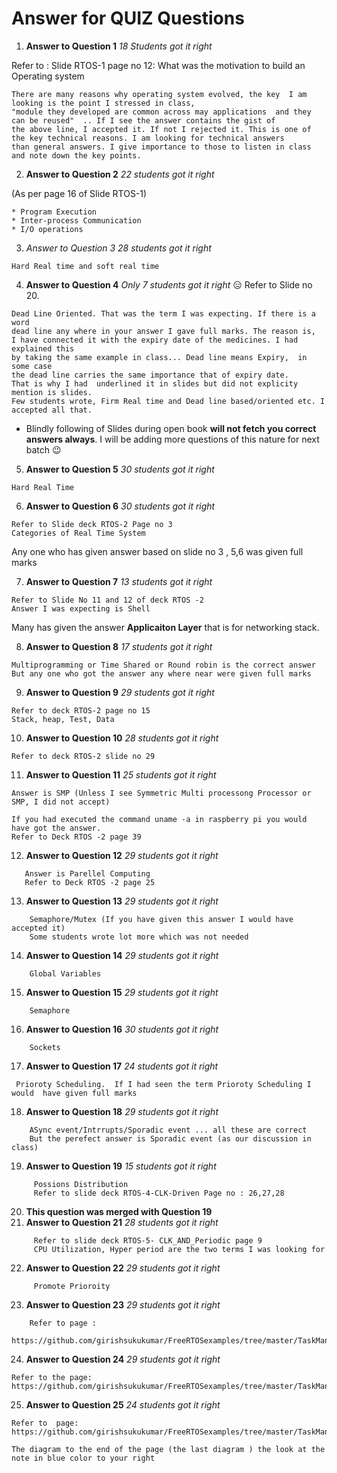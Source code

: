 # Answer for QUIZ Questions
1. **Answer to Question 1**  _18 Students got it right_

Refer to : Slide RTOS-1 page no 12: What was the motivation to build an Operating system
```
There are many reasons why operating system evolved, the key  I am looking is the point I stressed in class, 
"module they developed are common across may applications  and they can be reused"  .. If I see the answer contains the gist of
the above line, I accepted it. If not I rejected it. This is one of the key technical reasons. I am looking for technical answers
than general answers. I give importance to those to listen in class and note down the key points.
```
2. **Answer to Question 2**   _22 students got it right_

 (As per page 16 of Slide RTOS-1)
 
 ```
* Program Execution
* Inter-process Communication
* I/O operations
```
3. *Answer to Question 3* _28 students got it right_

``` 
Hard Real time and soft real time 
```
4. **Answer to Question 4**  _Only 7 students got it right_ :expressionless:
Refer to Slide no 20. 

```
Dead Line Oriented. That was the term I was expecting. If there is a word
dead line any where in your answer I gave full marks. The reason is,
I have connected it with the expiry date of the medicines. I had explained this
by taking the same example in class... Dead line means Expiry,  in some case
the dead line carries the same importance that of expiry date.
That is why I had  underlined it in slides but did not explicity mention is slides.  
Few students wrote, Firm Real time and Dead line based/oriented etc. I accepted all that.
```

- Blindly following  of Slides during open book **will not  fetch you correct answers always**.
I will be adding more questions of this nature for next batch :wink:
5. **Answer to Question 5**  _30 students got it right_
```
Hard Real Time
```
6. **Answer to Question 6**  _30 students got it right_

```
Refer to Slide deck RTOS-2 Page no 3
Categories of Real Time System
```
Any one who has given answer based on slide no 3 , 5,6 was given full marks

7. **Answer to Question 7**  _13 students got it right_

```
Refer to Slide No 11 and 12 of deck RTOS -2
Answer I was expecting is Shell
```
Many has given the answer **Applicaiton Layer** that is for networking stack. 

8. **Answer to Question 8**  _17 students got it right_

```
Multiprogramming or Time Shared or Round robin is the correct answer
But any one who got the answer any where near were given full marks
```
9. **Answer to Question 9**  _29 students got it right_

```
Refer to deck RTOS-2 page no 15
Stack, heap, Test, Data 
```
10. **Answer to Question 10**  _28 students got it right_

```
Refer to deck RTOS-2 slide no 29
```
11. **Answer to Question 11**  _25 students got it right_

```
Answer is SMP (Unless I see Symmetric Multi processong Processor or SMP, I did not accept)

If you had executed the command uname -a in raspberry pi you would have got the answer.
Refer to Deck RTOS -2 page 39
```
12. **Answer to Question 12**  _29 students got it right_

```
   Answer is Parellel Computing
   Refer to Deck RTOS -2 page 25

```
13. **Answer to Question 13**  _29 students got it right_

```
    Semaphore/Mutex (If you have given this answer I would have accepted it)
    Some students wrote lot more which was not needed
```
14. **Answer to Question 14**  _29 students got it right_

```
    Global Variables
```
15. **Answer to Question 15**  _29 students got it right_

```
    Semaphore
```
16. **Answer to Question 16**  _30 students got it right_
```
    Sockets
```
17. **Answer to Question 17**  _24 students got it right_

```
 Prioroty Scheduling.  If I had seen the term Prioroty Scheduling I would  have given full marks
```
18. **Answer to Question 18**  _29 students got it right_

```
    ASync event/Intrrupts/Sporadic event ... all these are correct
    But the perefect answer is Sporadic event (as our discussion in class)
```
19. **Answer to Question 19**  _15 students got it right_

```
     Possions Distribution 
     Refer to slide deck RTOS-4-CLK-Driven Page no : 26,27,28
```
20. **This question was merged with Question 19** 
21. **Answer to Question 21**  _28 students got it right_
```
     Refer to slide deck RTOS-5- CLK_AND_Periodic page 9
     CPU Utilization, Hyper period are the two terms I was looking for
```
22. **Answer to Question 22**  _29 students got it right_

```
     Promote Prioroity
```
23. **Answer to Question 23**  _29 students got it right_

```
    Refer to page :
    https://github.com/girishsukukumar/FreeRTOSexamples/tree/master/TaskManagement/priority
```
24. **Answer to Question 24**  _29 students got it right_
````
Refer to the page:
https://github.com/girishsukukumar/FreeRTOSexamples/tree/master/TaskManagement/scheduling_algo_in_FreeRTOS
````
25. **Answer to Question 25**  _24 students got it right_
```
Refer to  page: 
https://github.com/girishsukukumar/FreeRTOSexamples/tree/master/TaskManagement/priority

The diagram to the end of the page (the last diagram ) the look at the note in blue color to your right
```





